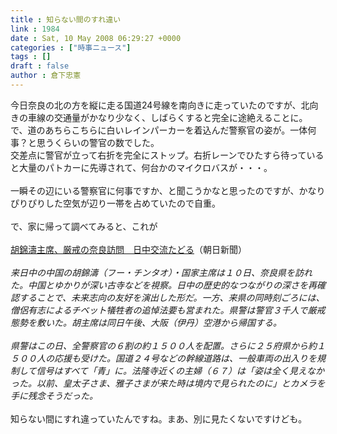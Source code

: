 ```yaml
---
title : 知らない間のすれ違い
link : 1984
date : Sat, 10 May 2008 06:29:27 +0000
categories : ["時事ニュース"]
tags : []
draft : false
author : 倉下忠憲
---
```


今日奈良の北の方を縦に走る国道24号線を南向きに走っていたのですが、北向きの車線の交通量がかなり少なく、しばらくすると完全に途絶えることに。<BR>で、道のあちらこちらに白いレインパーカーを着込んだ警察官の姿が。一体何事？と思うくらいの警官の数でした。<BR>交差点に警官が立って右折を完全にストップ。右折レーンでひたすら待っていると大量のパトカーに先導されて、何台かのマイクロバスが・・・。<BR><BR>一瞬その辺にいる警察官に何事ですか、と聞こうかなと思ったのですが、かなりぴりぴりした空気が辺り一帯を占めていたので自重。<BR><BR>で、家に帰って調べてみると、これが<BR><BR><A HREF="http://www.asahi.com/kansai/news/OSK200805100044.html" TARGET="_blank">胡錦濤主席、厳戒の奈良訪問　日中交流たどる</A>（朝日新聞）<BR><BR><I>来日中の中国の胡錦濤（フー・チンタオ）・国家主席は１０日、奈良県を訪れた。中国とゆかりが深い古寺などを視察。日中の歴史的なつながりの深さを再確認することで、未来志向の友好を演出した形だ。一方、来県の同時刻ごろには、僧侶有志によるチベット犠牲者の追悼法要も営まれた。県警は警官３千人で厳戒態勢を敷いた。胡主席は同日午後、大阪（伊丹）空港から帰国する。</I><BR><BR><I>県警はこの日、全警察官の６割の約１５００人を配置。さらに２５府県から約１５００人の応援も受けた。国道２４号などの幹線道路は、一般車両の出入りを規制して信号はすべて「青」に。法隆寺近くの主婦（６７）は「姿は全く見えなかった。以前、皇太子さま、雅子さまが来た時は境内で見られたのに」とカメラを手に残念そうだった。 </I><BR><BR>知らない間にすれ違っていたんですね。まあ、別に見たくないですけども。<br><br>
